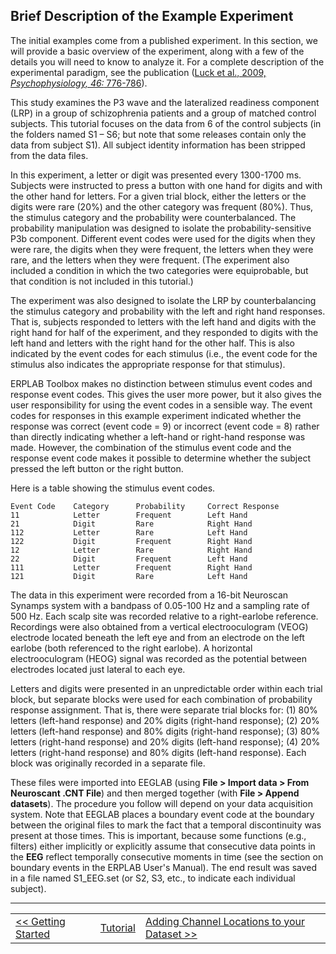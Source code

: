 ## Brief Description of the Example Experiment
The initial examples come from a published experiment.  In this section, we will provide a basic overview of the experiment, along with a few of the details you will need to know to analyze it.  For a complete description of the experimental paradigm, see the publication ([Luck et al., 2009, _Psychophysiology, 46:_ 776-786](http://mindbrain.ucdavis.edu/people/sjluck/pdfs/Luck%202009%20Psychophys%20Schizophrenia%20P3-LRP.pdf)).

This study examines the P3 wave and the lateralized readiness component (LRP) in a group of schizophrenia patients and a group of matched control subjects.  This tutorial focuses on the data from 6 of the control subjects (in the folders named S1 – S6; but note that some releases contain only the data from subject S1).  All subject identity information has been stripped from the data files.

In this experiment, a letter or digit was presented every 1300-1700 ms. Subjects were instructed to press a button with one hand for digits and with the other hand for letters.  For a given trial block, either the letters or the digits were rare (20%) and the other category was frequent (80%).  Thus, the stimulus category and the probability were counterbalanced.  The probability manipulation was designed to isolate the probability-sensitive P3b component. Different event codes were used for the digits when they were rare, the digits when they were frequent, the letters when they were rare, and the letters when they were frequent. (The experiment also included a condition in which the two categories were equiprobable, but that condition is not included in this tutorial.)

The experiment was also designed to isolate the LRP by counterbalancing the stimulus category and probability with the left and right hand responses.  That is, subjects responded to letters with the left hand and digits with the right hand for half of the experiment, and they responded to digits with the left hand and letters with the right hand for the other half.  This is also indicated by the event codes for each stimulus (i.e., the event code for the stimulus also indicates the appropriate response for that stimulus).

ERPLAB Toolbox makes no distinction between stimulus event codes and response event codes.  This gives the user more power, but it also gives the user responsibility for using the event codes in a sensible way. The event codes for responses in this example experiment indicated whether the response was correct (event code = 9) or incorrect (event code = 8) rather than directly indicating whether a left-hand or right-hand response was made.  However, the combination of the stimulus event code and the response event code makes it possible to determine whether the subject pressed the left button or the right button.

Here is a table showing the stimulus event codes.

    Event Code	  Category      Probability     Correct Response
    11	          Letter        Frequent        Left Hand
    21	          Digit         Rare            Right Hand
    112	          Letter        Rare            Left Hand
    122	          Digit         Frequent        Right Hand
    12	          Letter        Rare            Right Hand
    22	          Digit         Frequent        Left Hand
    111	          Letter        Frequent        Right Hand
    121	          Digit         Rare            Left Hand
 

The data in this experiment were recorded from a 16-bit Neuroscan Synamps system with a bandpass of 0.05-100 Hz and a sampling rate of 500 Hz.  Each scalp site was recorded relative to a right-earlobe reference.  Recordings were also obtained from a vertical electrooculogram (VEOG) electrode located beneath the left eye and from an electrode on the left earlobe (both referenced to the right earlobe).  A horizontal electrooculogram (HEOG) signal was recorded as the potential between electrodes located just lateral to each eye.

Letters and digits were presented in an unpredictable order within each trial block, but separate blocks were used for each combination of probability response assignment.  That is, there were separate trial blocks for: (1) 80% letters (left-hand response) and 20% digits (right-hand response); (2) 20% letters (left-hand response) and 80% digits (right-hand response); (3) 80% letters (right-hand response) and 20% digits (left-hand response); (4) 20% letters (right-hand response) and 80% digits (left-hand response).  Each block was originally recorded in a separate file. 

These files were imported into EEGLAB (using **File > Import data > From Neuroscant .CNT File**) and then merged together (with **File > Append datasets**).  The procedure you follow will depend on your data acquisition system.  Note that EEGLAB places a boundary event code at the boundary between the original files to mark the fact that a temporal discontinuity was present at those times.  This is important, because some functions (e.g., filters) either implicitly or explicitly assume that consecutive data points in the **EEG** reflect temporally consecutive moments in time (see the section on boundary events in the ERPLAB User's Manual).  The end result was saved in a file named S1_EEG.set (or S2, S3, etc., to indicate each individual subject).

----
<table style="width:100%">
  <tr>
    <td><a href="./Getting-Started:-Tutorial"> << Getting Started </a></td>
    <td><a href="./Tutorial"> Tutorial</a></td>
    <td><a href="./Adding-Channel-Locations-to-your-Dataset">  Adding Channel Locations to your Dataset >>  </a></td>
  </tr>
</table>


